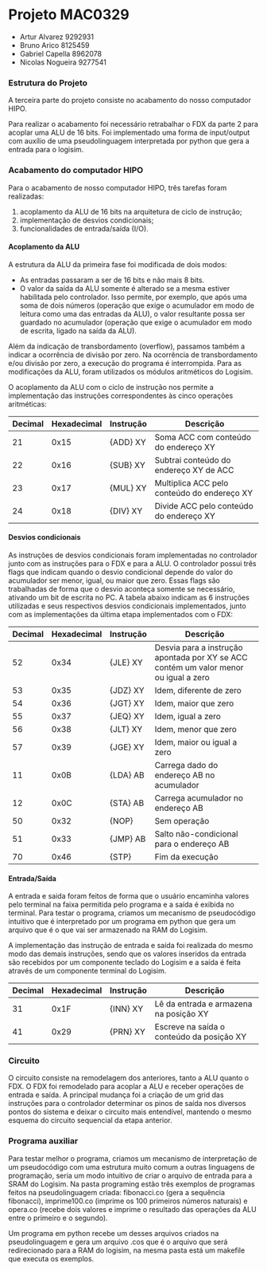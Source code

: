 # Projeto MAC0329

- Artur Alvarez		9292931
- Bruno Arico         8125459
- Gabriel Capella     8962078
- Nicolas Nogueira    9277541

### Estrutura do Projeto

A terceira parte do projeto consiste no acabamento do nosso computador HIPO.

Para realizar o acabamento foi necessário retrabalhar o FDX da parte 2 para acoplar uma ALU de 16 bits. Foi implementado uma forma de input/output com auxílio de uma pseudolinguagem interpretada por python que gera a entrada para o logisim.

### Acabamento do computador HIPO

Para o acabamento de nosso computador HIPO, três tarefas foram realizadas:

1. acoplamento da ALU de 16 bits na arquitetura de ciclo de instrução;
2. implementação de desvios condicionais;
3. funcionalidades de entrada/saída (I/O).

#### Acoplamento da ALU

A estrutura da ALU da primeira fase foi modificada de dois modos:

- As entradas passaram a ser de 16 bits e não mais 8 bits.
- O valor da saída da ALU somente é alterado se a mesma estiver habilitada pelo controlador. Isso permite, por exemplo, que após uma soma de dois números (operação que exige o acumulador em modo de leitura como uma das entradas da ALU), o valor resultante possa ser guardado no acumulador (operação que exige o acumulador em modo de escrita, ligado na saída da ALU).

Além da indicação de transbordamento (overflow), passamos também a indicar a ocorrência de divisão por zero. Na ocorrência de transbordamento e/ou divisão por zero, a execução do programa é interrompida. Para as modificações da ALU, foram utilizados os módulos aritméticos do Logisim.

O acoplamento da ALU com o ciclo de instrução nos permite a implementação das instruções correspondentes às cinco operações aritméticas:

 Decimal |  Hexadecimal | Instrução |                  Descrição
---------|--------------|-----------|-------------------------------------------------------
   21    |     0x15     | {ADD} XY  | Soma ACC com conteúdo do endereço XY
   22    |     0x16     | {SUB} XY  | Subtrai conteúdo do endereço XY de ACC
   23    |     0x17     | {MUL} XY  | Multiplica ACC pelo conteúdo do endereço XY
   24    |     0x18     | {DIV} XY  | Divide ACC pelo conteúdo do endereço XY

#### Desvios condicionais

As instruções de desvios condicionais foram implementadas no controlador junto com as instruções para o FDX e para a ALU. O controlador possui três flags que indicam quando o desvio condicional depende do valor do acumulador ser menor, igual, ou maior que zero. Essas flags são trabalhadas de forma que o desvio aconteça somente se necessário, ativando um bit de escrita no PC. A tabela abaixo indicam as 6 instruções utilizadas e seus respectivos desvios condicionais implementados, junto com as implementações da última etapa implementados com o FDX:

 Decimal |  Hexadecimal | Instrução |                  Descrição
---------|--------------|-----------|-------------------------------------------------------
   52    |     0x34     | {JLE} XY  | Desvia para a instrução apontada por XY se ACC contém um valor menor ou igual a zero
   53    |     0x35     | {JDZ} XY  | Idem, diferente de zero
   54    |     0x36     | {JGT} XY  | Idem, maior que zero
   55    |     0x37     | {JEQ} XY  | Idem, igual a zero
   56    |     0x38     | {JLT} XY  | Idem, menor que zero
   57    |     0x39     | {JGE} XY  | Idem, maior ou igual a zero
   11    |     0x0B     | {LDA} AB  | Carrega dado do endereço AB no acumulador
   12    |     0x0C     | {STA} AB  | Carrega acumulador no endereço AB
   50    |     0x32     | {NOP}     | Sem operação
   51    |     0x33     | {JMP} AB  | Salto não-condicional para o endereço AB
   70    |     0x46     | {STP}     | Fim da execução

#### Entrada/Saída

A entrada e saida foram feitos de forma que o usuário encaminha valores pelo terminal na faixa permitida pelo programa e a saída é exibida no terminal. Para testar o programa, criamos um mecanismo de pseudocódigo intuitivo que é interpretado por um programa em python que gera um arquivo que é o que vai ser armazenado na RAM do Logisim.

A implementação das instrução de entrada e saída foi realizada do mesmo modo das demais instruções, sendo que os valores inseridos da entrada são recebidos por um componente teclado do Logisim e a saída é feita através de um componente terminal do Logisim.

 Decimal |  Hexadecimal | Instrução |                  Descrição
---------|--------------|-----------|--------------------------------------------
   31    |     0x1F     | {INN} XY  | Lê da entrada e armazena na posição XY
   41    |     0x29     | {PRN} XY  | Escreve na saída o conteúdo da posição XY

### Circuito

O circuito consiste na remodelagem dos anteriores, tanto a ALU quanto o FDX. O FDX foi remodelado para acoplar a ALU e receber operações de entrada e saída. A principal mudança foi a criação de um grid das instruções para o controlador determinar os pinos de saída nos diversos pontos do sistema e deixar o circuito mais entendível, mantendo o mesmo esquema do circuito sequencial da etapa anterior.

<!-- colocar img do circuito -->
<!-- colocar img do controlador -->

### Programa auxiliar

Para testar melhor o programa, criamos um mecanismo de interpretação de um pseudocódigo com uma estrutura muito comum a outras linguagens de programação, seria um modo intuitivo de criar o arquivo de entrada para a SRAM do Logisim. Na pasta programing estão três exemplos de programas feitos na pseudolinguagem criada: fibonacci.co (gera a sequência fibonacci), imprime100.co (imprime os 100 primeiros números naturais) e opera.co (recebe dois valores e imprime o resultado das operações da ALU entre o primeiro e o segundo).

Um programa em python recebe um desses arquivos criados na pseudolinguagem e gera um arquivo .cos que é o arquivo que será redirecionado para a RAM do logisim, na mesma pasta está um makefile que executa os exemplos.
